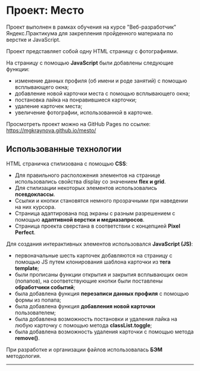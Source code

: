 # Проект: Место

Проект выполнен в рамках обучения на курсе "Веб-разработчик" Яндекс.Практикума для закрепления пройденного материала по верстке и JavaScript.

Проект представляет собой одну HTML страницу с фотографиями.

На страницу с помощью **JavaScript** были добавлены следующие функции:

- изменение данных профиля (об имени и роде занятий) с помощью всплывающего окна;
- добавление новой карточки места с помощью всплывающего окна;
- постановка лайка на понравившиеся карточки;
- удаление карточек места;
- увеличение фотографии, использованной в карточке.

Просмотреть проект можно на GitHub Pages по ссылке: https://mgkraynova.github.io/mesto/

## Использованные технологии

HTML страничка стилизована с помощью **CSS**:

- Для правильного расположения элементов на странице использовались свойства display со значением **flex и grid**.
- Для стилизации некоторых элементов использовались **псевдоклассы**.
- Ссылки и кнопки становятся немного прозрачными при наведении на них курсора.
- Страница адаптирована под экраны с разным разрешением с помощью **адаптивной верстки и медиазапросов**.
- Страница проекта сверстана в соответствии с концепцией **Pixel Perfect**.

Для создания интерактивных элементов использовался **JavaScript (JS)**:

- первоначальные шесть карточек добавляются на страницу с помощью JS путем клонирования шаблона карточки из **тега template**;
- были прописаны функции открытия и закрытия всплывающих окон (попапов), на соответствующие кнопки были поставлены **обработчики событий**;
- была добавлена функция **перезаписи данных профиля** с помощью формы из попапа;
- была добавлена функция **добавления новой карточки** пользователем;
- была добавлена возможность постановки и удаления лайка на любую карточку с помощью метода **classList.toggle**;
- была добавлена возможность удаления карточки с помощью метода **remove()**.

При разработке и организации файлов использовалась **БЭМ** методология.

---
